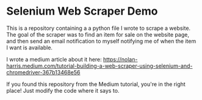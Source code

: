 # Selenium Web Scraper Demo

This is a repository containing a a python file I wrote to scrape a website. The goal of the scraper was to find an item for sale on the website page, and then send an email notification to myself notifying me of when the item I want is available. 

I wrote a medium article about it here: https://nolan-harris.medium.com/tutorial-building-a-web-scraper-using-selenium-and-chromedriver-367b13468e56

If you found this repository from the Medium tutorial, you're in the right place! Just modify the code where it says to. 
